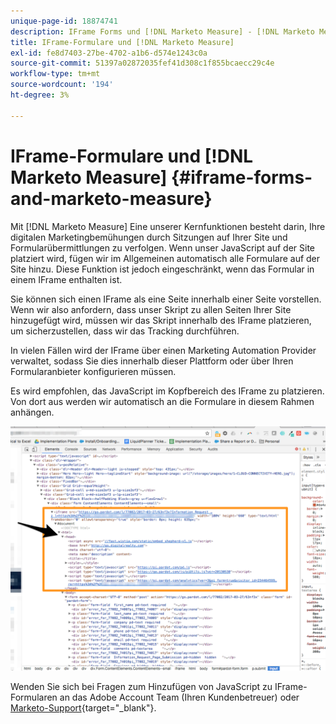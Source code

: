 ```yaml
---
unique-page-id: 18874741
description: IFrame Forms und [!DNL Marketo Measure] - [!DNL Marketo Measure] - Produktdokumentation
title: IFrame-Formulare und [!DNL Marketo Measure]
exl-id: fe8d7403-27be-4702-a1b6-d574e1243c0a
source-git-commit: 51397a02872035fef41d308c1f855bcaecc29c4e
workflow-type: tm+mt
source-wordcount: '194'
ht-degree: 3%

---
```


# IFrame-Formulare und [!DNL Marketo Measure] {#iframe-forms-and-marketo-measure}

Mit [!DNL Marketo Measure] Eine unserer Kernfunktionen besteht darin, Ihre digitalen Marketingbemühungen durch Sitzungen auf Ihrer Site und Formularübermittlungen zu verfolgen. Wenn unser JavaScript auf der Site platziert wird, fügen wir im Allgemeinen automatisch alle Formulare auf der Site hinzu. Diese Funktion ist jedoch eingeschränkt, wenn das Formular in einem IFrame enthalten ist.

Sie können sich einen IFrame als eine Seite innerhalb einer Seite vorstellen. Wenn wir also anfordern, dass unser Skript zu allen Seiten Ihrer Site hinzugefügt wird, müssen wir das Skript innerhalb des IFrame platzieren, um sicherzustellen, dass wir das Tracking durchführen.

In vielen Fällen wird der IFrame über einen Marketing Automation Provider verwaltet, sodass Sie dies innerhalb dieser Plattform oder über Ihren Formularanbieter konfigurieren müssen.

Es wird empfohlen, das JavaScript im Kopfbereich des IFrame zu platzieren. Von dort aus werden wir automatisch an die Formulare in diesem Rahmen anhängen.

![](assets/1-1.png)

Wenden Sie sich bei Fragen zum Hinzufügen von JavaScript zu IFrame-Formularen an das Adobe Account Team (Ihren Kundenbetreuer) oder [Marketo-Support](https://nation.marketo.com/t5/support/ct-p/Support){target="_blank"}.
